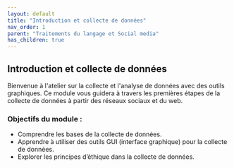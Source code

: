 ```yaml
---
layout: default
title: "Introduction et collecte de données"
nav_order: 1
parent: "Traitements du langage et Social media"
has_children: true
---
```



## Introduction et collecte de données

Bienvenue à l'atelier sur la collecte et l'analyse de données avec des outils graphiques. Ce module vous guidera à travers les premières étapes de la collecte de données à partir des réseaux sociaux et du web.

### Objectifs du module :
- Comprendre les bases de la collecte de données.
- Apprendre à utiliser des outils GUI (interface graphique) pour la collecte de données.
- Explorer les principes d’éthique dans la collecte de données.
